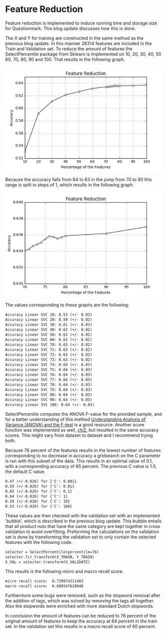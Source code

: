 # Feature Reduction

Feature reduction is implemented to reduce running time and storage size for Questionmark. This blog update discusses how this is done.

The X and Y for training are constructed in the same method as the previous blog update. In this manner 26314 features are included in the Train and Validation set. To reduce the amount of features the SelectPercentile package from Sklearn is implemented on 10, 20, 30, 40, 50 60, 70, 80, 90 and 100. That results in the following graph. 

![](feature_reduction.png)

Because the accuracy falls from 64 to 63 in the jump from 70 to 80 this range is split in steps of 1, which results in the following graph. 

![](feature_reduction_zoomed_in.png)

The values corresponding to these graphs are the following:

```
Accuracy Linear SVC 10: 0.53 (+/- 0.03)
Accuracy Linear SVC 20: 0.59 (+/- 0.02)
Accuracy Linear SVC 30: 0.61 (+/- 0.03)
Accuracy Linear SVC 40: 0.62 (+/- 0.02)
Accuracy Linear SVC 50: 0.63 (+/- 0.02)
Accuracy Linear SVC 60: 0.63 (+/- 0.02)
Accuracy Linear SVC 70: 0.63 (+/- 0.02)
Accuracy Linear SVC 71: 0.63 (+/- 0.02)
Accuracy Linear SVC 72: 0.63 (+/- 0.02)
Accuracy Linear SVC 73: 0.63 (+/- 0.02)
Accuracy Linear SVC 74: 0.64 (+/- 0.03)
Accuracy Linear SVC 75: 0.64 (+/- 0.03)
Accuracy Linear SVC 76: 0.64 (+/- 0.03)
Accuracy Linear SVC 77: 0.64 (+/- 0.03)
Accuracy Linear SVC 78: 0.64 (+/- 0.03)
Accuracy Linear SVC 79: 0.64 (+/- 0.03)
Accuracy Linear SVC 80: 0.64 (+/- 0.03)
Accuracy Linear SVC 90: 0.64 (+/- 0.03)
Accuracy Linear SVC 100: 0.64 (+/- 0.03)
```

SelectPercentile computes the ANOVA F-value for the provided sample, and for a better understanding of this method [Understanding Analysis of Variance (ANOVA) and the F-test](http://blog.minitab.com/blog/adventures-in-statistics-2/understanding-analysis-of-variance-anova-and-the-f-test) is a good resource. Another score function was implemented as well, [chi2](http://scikit-learn.org/stable/modules/generated/sklearn.feature_selection.chi2.html#sklearn.feature_selection.chi2), but resulted in the same accuracy scores. This might vary from dataset to dataset and I recommend trying both. 


Because 76 percent of the features results in the lowest number of features corresponding to no decrease in accuracy a gridsearch on the C parameter is run with this subset of the data. This results in an optimal value of 0.1, with a corresponding accuracy of 65 percent. The previous C value is 1.0, the default C value.   

```
0.47 (+/-0.026) for {'C': 0.001}
0.59 (+/-0.026) for {'C': 0.01}
0.65 (+/-0.029) for {'C': 0.1}
0.64 (+/-0.026) for {'C': 1}
0.59 (+/-0.028) for {'C': 10}
0.53 (+/-0.029) for {'C': 100}
```

These values are then checked with the validation set with an implemented 'bubble', which is described in the previous blog update. This bubble entails that all product nuts that have the same category are kept together in cross validation to avoid overfitting. Preforming the calculations on the validation set is done by transforming the validation set to only contain the selected features with the following code. 

```
selector = SelectPercentile(percentile=76)
selector.fit_transform(X_TRAIN, Y_TRAIN)
X_VAL = selector.transform(X_VALIDATE)
```

This results is the following micro and macro recall score. 

```
micro recall score:  0.739974311403
macro recall score:  0.600547619048
```

Furthermore some bugs were removed, such as the stopword removal after the addition of tags, which was solved by removing the tags all together. Also the stopwords were enriched with more standard Dutch stopwords. 

In conclusion the amount of features can be reduced to 76 percent of the original amount of features to keep the accuracy at 64 percent in the train set. In the validation set this results in a macro recall score of 60 percent. 

